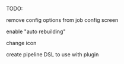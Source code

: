 TODO:

remove config options from job config screen

enable "auto rebuilding"

change icon

create pipeline DSL to use with plugin